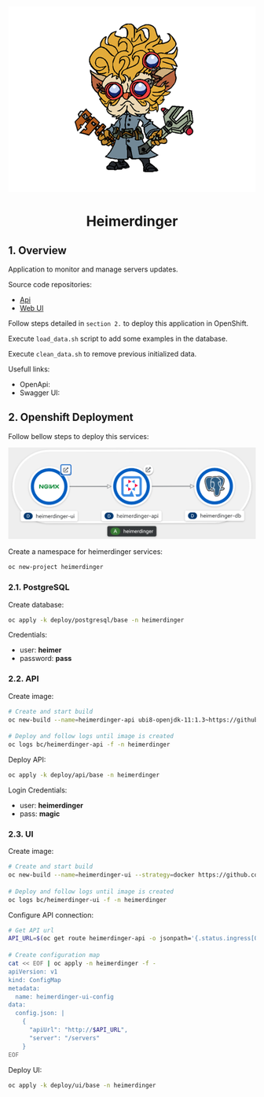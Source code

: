 <p align="center">
  <img src="img/tittle.png" />
</p>
<h1 align="center">Heimerdinger</h1>

## 1. Overview

Application to monitor and manage servers updates.

Source code repositories:

- [Api](https://github.com/clbartolome/heimerdinger-api)
- [Web UI](https://github.com/clbartolome/heimerdinger-ui)

Follow steps detailed in `section 2.` to deploy this application in OpenShift.

Execute `load_data.sh` script to add some examples in the database. 

Execute `clean_data.sh` to remove previous initialized data.

Usefull links:

- OpenApi: 
- Swagger UI: 

## 2. Openshift Deployment

Follow bellow steps to deploy this services:

![topology](img/ocp-topology.png)

Create a namespace for heimerdinger services:

```sh
oc new-project heimerdinger
```

### 2.1. PostgreSQL

Create database:

```sh
oc apply -k deploy/postgresql/base -n heimerdinger
```

Credentials:

- user: **heimer**
- password: **pass**

### 2.2. API

Create image:

```sh
# Create and start build
oc new-build --name=heimerdinger-api ubi8-openjdk-11:1.3~https://github.com/clbartolome/heimerdinger-api -n heimerdinger

# Deploy and follow logs until image is created
oc logs bc/heimerdinger-api -f -n heimerdinger
```

Deploy API:

```sh
oc apply -k deploy/api/base -n heimerdinger
```

Login Credentials:
- user: **heimerdinger**
- pass: **magic**

### 2.3. UI

Create image:

```sh
# Create and start build
oc new-build --name=heimerdinger-ui --strategy=docker https://github.com/clbartolome/heimerdinger-ui -n heimerdinger

# Deploy and follow logs until image is created
oc logs bc/heimerdinger-ui -f -n heimerdinger
```

Configure API connection:

```sh
# Get API url
API_URL=$(oc get route heimerdinger-api -o jsonpath='{.status.ingress[0].host}' -n heimerdinger)

# Create configuration map
cat << EOF | oc apply -n heimerdinger -f -
apiVersion: v1
kind: ConfigMap
metadata:
  name: heimerdinger-ui-config
data:
  config.json: |
    {
      "apiUrl": "http://$API_URL",
      "server": "/servers"
    }
EOF
```

Deploy UI:

```sh
oc apply -k deploy/ui/base -n heimerdinger
```




